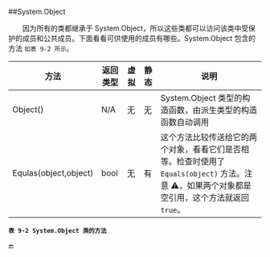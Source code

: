 ##System.Object

&emsp;&emsp;因为所有的类都继承于 System.Object，所以这些类都可以访问该类中受保护的成员和公共成员。下面看看可供使用的成员有哪些。System.Object 包含的方法 `如表 9-2 所示`。

|方法|返回类型|虚拟|静态|说明|
|-|-|-|-|-|
|Object()|N/A|无|无|System.Object 类型的构造函数，由派生类型的构造函数自动调用||～Object()（也称为Finalize()，参见下一节）|N/A|无|无|System.Object类型的析构函数，由派生类型的析构函数自动调用，不能手动调用||Equals(object)|bool|有|无|把调用该方法的对象与另一个对象相比，如果它们相等，就返回 `true`。默认的实现代码会查看其对象参数是否引用了同一个对象（因为对象是引用类型）。如果想以不同方式来比较对象，则可以重写该方法，例如，比较两个对象的状态。|
|Equlas(object,object)|bool|无|有|这个方法比较传送给它的两个对象，看看它们是否相等。检查时使用了 `Equals(object)` 方法。注意 ⚠️，如果两个对象都是空引用，这个方法就返回 `true`。|

**`表 9-2 System.Object 类的方法`**































🔚